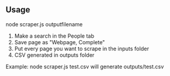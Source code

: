 ## Usage
node scraper.js outputfilename

1. Make a search in the People tab
2. Save page as "Webpage, Complete"
3. Put every page you want to scrape in the inputs folder
4. CSV generated in outputs folder


Example: node scraper.js test.csv will generate outputs/test.csv